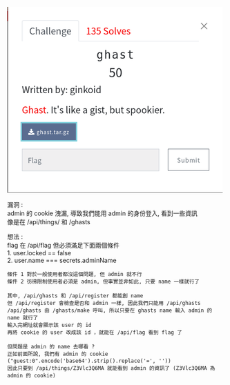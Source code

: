 ![question](https://github.com/dreamisadream/CTF/blob/master/CTF_CONTEST/2019/RedpwnCTF/web/ghast/pic1.png)

漏洞 :<br>
	admin 的 cookie 洩漏, 導致我們能用 admin 的身份登入, 看到一些資訊 <br>
	像是在 /api/things/ 和 /ghasts </br>

想法 :<br>
	flag 在 /api/flag 但必須滿足下面兩個條件 <br>
	1. user.locked == false<br>
	2. user.name === secrets.adminName<br>
	
	條件 1 對於一般使用者都沒這個問題, 但 admin 就不行
	條件 2 彷彿限制使用者必須是 admin, 但事實並非如此, 只要 name 一樣就行了 

	其中, /api/ghasts 和 /api/register 都能創 name
	但 /api/register 會檢查是否和 admin 一樣, 因此我們只能用 /api/ghasts 
	/api/ghasts 由 /ghasts/make 呼叫, 所以只要在 ghasts name 輸入 admin 的 name 就行了
	輸入完網址就會顯示該 user 的 id
	再將 cookie 的 user 改成該 id ，就能在 /api/flag 看到 flag 了

	但問題是 admin 的 name 去哪看 ?
	正如前面所說, 我們有 admin 的 cookie ("guest:0".encode('base64').strip().replace('=', ''))
	因此只要到 /api/things/Z3Vlc3Q6MA 就能看到 admin 的資訊了 (Z3Vlc3Q6MA 為 admin 的 cookie)




